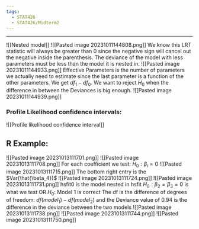 ```yaml
---
tags:
  - STAT426
  - STAT426/Midterm2
---
```

---
![[Nested model]]
![[Pasted image 20231011144808.png]]
We know this LRT statistic will always be greater than 0 since the negative sign will cancel out the negative inside the parenthesis. The deviance of the model with less parameters must be less than the model it is nested in.
![[Pasted image 20231011144933.png]]
Effective Parameters is the number of parameters we actually need to estimate since the last parameter is a function of the other parameters. We get $df_1 - df_0$. We want to reject $H_0$ when the difference in between the Deviances is big enough.
![[Pasted image 20231011144939.png]]
### Profile Likelihood confidence intervals:
![[Profile likelihood confidence interval]]

## R Example:
![[Pasted image 20231013111701.png]]
![[Pasted image 20231013111708.png]]
For each coefficient we test: $H_0: \beta_i = 0$ 
![[Pasted image 20231013111715.png]]
The bottom right entry is the $Var(\hat{\beta_4})$ 
![[Pasted image 20231013111724.png]]
![[Pasted image 20231013111731.png]]
hsfit0 is the model nested in hsfit
$H_0: \beta_2 = \beta_3 = 0$ is what we test OR $H_0:$ Model 1 is correct
The df is the difference of degrees of freedom: $df(model_1) - df(model_2)$ and the Deviance value of 0.94 is the difference in the deviance between the two models 
![[Pasted image 20231013111738.png]]
![[Pasted image 20231013111744.png]]
![[Pasted image 20231013111750.png]]
